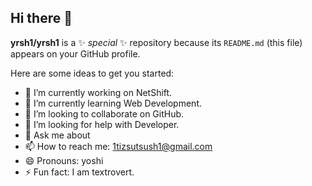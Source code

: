 ## Hi there 👋


**yrsh1/yrsh1** is a ✨ _special_ ✨ repository because its `README.md` (this file) appears on your GitHub profile.

Here are some ideas to get you started:

- 🔭 I’m currently working on NetShift.
- 🌱 I’m currently learning Web Development.
- 👯 I’m looking to collaborate on GitHub.
- 🤔 I’m looking for help with Developer.
- 💬 Ask me about 
- 📫 How to reach me: 1tizsutsush1@gmail.com
- 😄 Pronouns: yoshi
- ⚡ Fun fact: I am textrovert.

